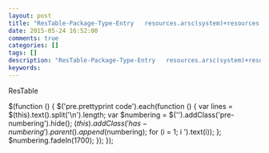 ```yaml
---
layout: post
title: "ResTable-Package-Type-Entry   resources.arsc(system)+resources.arsc(app)"
date: 2015-05-24 16:52:00 
comments: true
categories: []
tags: []
description: "ResTable-Package-Type-Entry   resources.arsc(system)+resources.arsc(app)"
keywords: 
---
```



 
  
   ResTable
  
 
 
  $(function () {
                $('pre.prettyprint code').each(function () {
                    var lines = $(this).text().split('\n').length;
                    var $numbering = $('').addClass('pre-numbering').hide();
                    $(this).addClass('has-numbering').parent().append($numbering);
                    for (i = 1; i ').text(i));
                    };
                    $numbering.fadeIn(1700);
                });
            });
 


